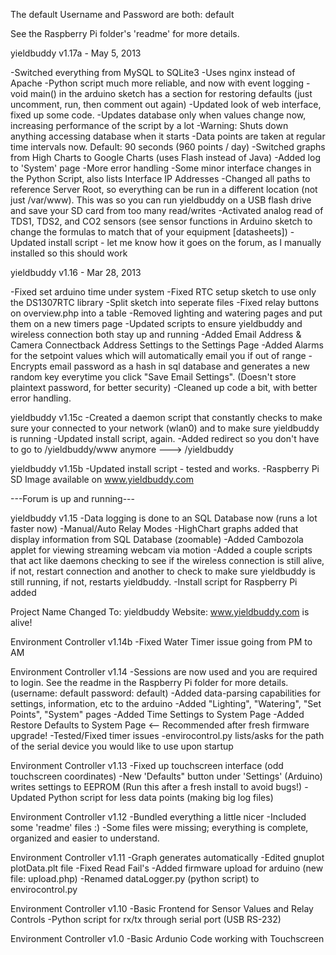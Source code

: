 The default Username and Password are both:   default

See the Raspberry Pi folder's 'readme' for more details.

yieldbuddy v1.17a - May 5, 2013

-Switched everything from MySQL to SQLite3
-Uses nginx instead of Apache 
-Python script much more reliable, and now with event logging
-void main() in the arduino sketch has a section for restoring defaults (just uncomment, run, then comment out again)
-Updated look of web interface, fixed up some code.
-Updates database only when values change now, increasing performance of the script by a lot
-Warning: Shuts down anything accessing database when it starts
-Data points are taken at regular time intervals now. Default: 90 seconds (960 points / day)
-Switched graphs from High Charts to Google Charts (uses Flash instead of Java)
-Added log to 'System' page
-More error handling
-Some minor interface changes in the Python Script, also lists Interface IP Addresses
-Changed all paths to reference Server Root, so everything can be run in a different location (not just /var/www). This was so you can run yieldbuddy on a USB flash drive and save your SD card from too many read/writes
-Activated analog read of TDS1, TDS2, and CO2 sensors (see sensor functions in Arduino sketch to change the formulas to match that of your equipment [datasheets]) 
-Updated install script - let me know how it goes on the forum, as I manually installed so this should work

yieldbuddy v1.16 - Mar 28, 2013

-Fixed set arduino time under system
-Fixed RTC setup sketch to use only the DS1307RTC library
-Split sketch into seperate files
-Fixed relay buttons on overview.php into a table
-Removed lighting and watering pages and put them on a new timers page
-Updated scripts to ensure yieldbuddy and wireless connection both stay up and running
-Added Email Address & Camera Connectback Address Settings to the Settings Page
-Added Alarms for the setpoint values which will automatically email you if out of range
-Encrypts email password as a hash in sql database and generates a new random key everytime you click "Save Email Settings".
(Doesn't store plaintext password, for better security)
-Cleaned up code a bit, with better error handling.

yieldbuddy v1.15c
-Created a daemon script that constantly checks to make sure your connected to your network (wlan0) and to make sure yieldbuddy is running
-Updated install script, again.
-Added redirect so you don't have to go to <ip address>/yieldbuddy/www anymore --->  <ip address>/yieldbuddy

yieldbuddy v1.15b
-Updated install script - tested and works.
-Raspberry Pi SD Image available on www.yieldbuddy.com


---Forum is up and running---


yieldbuddy v1.15
-Data logging is done to an SQL Database now (runs a lot faster now)
-Manual/Auto Relay Modes
-HighChart graphs added that display information from SQL Database (zoomable)
-Added Cambozola applet for viewing streaming webcam via motion
-Added a couple scripts that act like daemons checking to see if the wireless connection is still alive, if not, restart connection and another to check to make sure yieldbuddy is still running, if not, restarts yieldbuddy.
-Install script for Raspberry Pi added


Project Name Changed To: yieldbuddy
Website: www.yieldbuddy.com is alive!


Environment Controller v1.14b
-Fixed Water Timer issue going from PM to AM

Environment Controller v1.14
-Sessions are now used and you are required to login. See the readme in the Raspberry Pi folder for more details.  (username: default  password: default)
-Added data-parsing capabilities for settings, information, etc to the arduino
-Added "Lighting", "Watering", "Set Points", "System" pages
-Added Time Settings to System Page
-Added Restore Defaults to System Page  <--  Recommended after fresh firmware upgrade!
-Tested/Fixed timer issues
-envirocontrol.py lists/asks for the path of the serial device you would like to use upon startup

Environment Controller v1.13
-Fixed up touchscreen interface (odd touchscreen coordinates)
-New 'Defaults" button under 'Settings' (Arduino) writes settings to EEPROM (Run this after a fresh install to avoid bugs!)
-Updated Python script for less data points (making big log files)

Environment Controller v1.12
-Bundled everything a little nicer
-Included some 'readme' files :)
-Some files were missing; everything is complete, organized and easier to understand.

Environment Controller v1.11
-Graph generates automatically
-Edited gnuplot plotData.plt file
-Fixed Read Fail's
-Added firmware upload for arduino (new file: upload.php)
-Renamed dataLogger.py (python script) to envirocontrol.py

Environment Controller v1.10
-Basic Frontend for Sensor Values and Relay Controls
-Python script for rx/tx through serial port (USB RS-232)

Environment Controller v1.0
-Basic Ardunio Code working with Touchscreen
